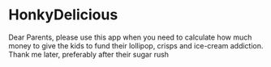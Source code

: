 # HonkyDelicious
Dear Parents, please use this app when you need to calculate how much money to give the kids to fund their lollipop, crisps and ice-cream addiction. Thank me later, preferably after their sugar rush
